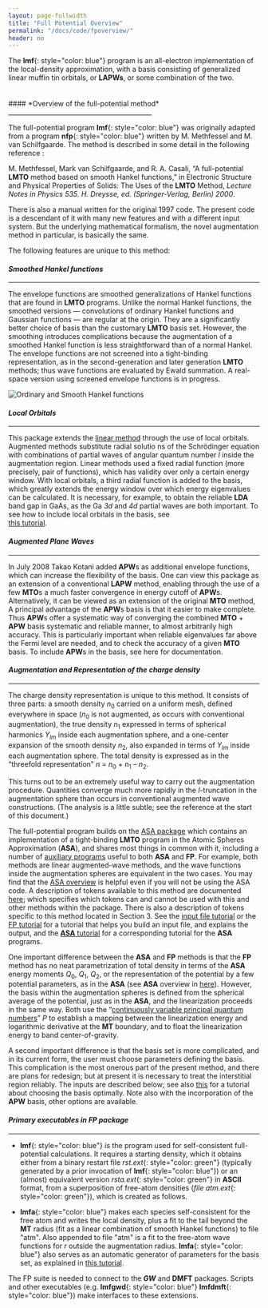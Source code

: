 ```yaml
---
layout: page-fullwidth
title: "Full Potential Overview"
permalink: "/docs/code/fpoverview/"
header: no
---
```


The **lmf**{: style="color: blue"} program is an all-electron implementation of the local-density approximation, with a basis consisting of generalized linear muffin tin orbitals, or **LAPWs**, or some combination of the two.

<hr style="height:5pt; visibility:hidden;" />
#### *Overview of the full-potential method*
_____________________________________________

The full-potential program **lmf**{: style="color: blue"} was originally adapted from a program **nfp**{: style="color: blue"} written by M. Methfessel and M. van Schilfgaarde. The method is described in some detail in the following reference :

M. Methfessel, Mark van Schilfgaarde, and R. A. Casali, “A full-potential **LMTO** method based on smooth Hankel functions,” in Electronic Structure and Physical Properties of Solids: The Uses of the **LMTO** Method, *Lecture Notes in Physics 535. H. Dreysse, ed. (Springer-Verlag, Berlin) 2000*.

There is also a manual written for the original 1997 code. The present code is a descendant of it with many new features and with a different input system. But the underlying mathematical formalism, the novel augmentation method in particular, is basically the same.

The following features are unique to this method:

#### *Smoothed Hankel functions*
_____________________________________________

The envelope functions are smoothed generalizations of Hankel functions that are found in **LMTO** programs. Unlike the normal Hankel functions, the smoothed versions — convolutions of ordinary Hankel functions and Gaussian functions — are regular at the origin. They are a significantly better choice of basis than the customary **LMTO** basis set. However, the smoothing introduces complications because the augmentation of a smoothed Hankel function is less straightforward than of a normal Hankel. The envelope functions are not screened into a tight-binding representation, as in the second-generation and later generation **LMTO** methods; thus wave functions are evaluated by Ewald summation. A real-space version using screened envelope functions is in progress.

![Ordinary and Smooth Hankel functions](https://lordcephei.github.io/assets/img/smhankels.svg)

#### *Local Orbitals*
_____________________________________________

This package extends the [linear method](/docs/package_overview/#linear-methods-in-band-theory/) through the use of local orbitals. Augmented methods substitute radial solutio
ns of the Schrödinger equation with combinations of partial waves of angular quantum number *l* inside the augmentation region. Linear methods used a fixed radial function (more precisely, pair of functions), which has validity over only a certain energy window. With local orbitals, a third radial function is added to the basis, which greatly extends the energy window over which energy eigenvalues can be calculated. It is necessary, for example, to obtain the reliable **LDA** band gap in GaAs, as the Ga *3d* and *4d* partial waves are both important. To see how to include local orbitals in the basis, see  
[this tutorial](/tutorial/lmf/lmf_pbte_tutorial/#local-orbitals/).

#### *Augmented Plane Waves*
_____________________________________________

In July 2008 Takao Kotani added **APW**s as additional envelope functions, which can increase the flexibility of the basis. One can view this package as an extension of a conventional **LAPW** method, enabling through the use of a few **MTO**s a much faster convergence in energy cutoff of **APW**s. Alternatively, it can be viewed as an extension of the original **MTO** method, A principal advantage of the **APW**s basis is that it easier to make complete. Thus **APW**s offer a systematic way of converging the combined **MTO** + **APW** basis systematic and reliable manner, to almost arbitrarily high accuracy. This is particularly important when reliable eigenvalues far above the Fermi level are needed, and to check the accuracy of a given **MTO** basis. To include **APW**s in the basis, see here for documentation.

#### *Augmentation and Representation of the charge density*
_____________________________________________

The charge density representation is unique to this method. It consists of three parts: a smooth density <i>n</i><sub>0</sub> carried on a
uniform mesh, defined everywhere in space (<i>n</i><sub>0</sub> is not augmented, as occurs with conventional augmentation), the true
density <i>n</i><sub>1</sub> expressed in terms of spherical harmonics <i>Y<sub>lm</sub></i> inside each augmentation sphere, and a one-center expansion
of the smooth density <i>n</i><sub>2</sub>, also expanded in terms of <i>Y<sub>lm</sub></i> inside each augmentation sphere. The total density is
expressed as in the “threefold representation” <i>n</i> = <i>n</i><sub>0</sub> + <i>n</i><sub>1</sub> – <i>n</i><sub>2</sub>.

This turns out to be an extremely useful way to carry out the augmentation procedure. Quantities converge much more rapidly in the *l*-truncation in the augmentation sphere than occurs in conventional augmented wave constructions. (The analysis is a little subtle; see the reference at the start of this document.)

The full-potential program builds on the [ASA package](/docs/code/asaoverview/) which contains an implementation of a tight-binding **LMTO**
program in the Atomic Spheres Approximation (**ASA**), and shares most things in common with it, including a number of 
[auxiliary programs](/docs/package_overview/#executable-codes-in-the-questaal-suite) useful to both **ASA** and **FP**. 
For example, both methods are linear augmented-wave methods, and the wave functions inside the augmentation spheres are equivalent in the two cases. 
You may find that the [ASA overview](/docs/code/asaoverview/) is helpful even if you will not be using the ASA code.
A description of tokens available to this method are documented
[here](/inputguide/); which specifies which tokens can and cannot be used with this and other methods within the package. There is also a
description of tokens specific to this method located in Section 3. See the [input file tutorial](/inputguide/) or the [FP
tutorial](/fpnew/) for a tutorial that helps you build an input file, and explains the output, and the [**ASA** tutorial](/asadoc/) for a
corresponding tutorial for the **ASA** programs.

One important difference between the **ASA** and **FP** methods is that the **FP** method has no neat parametrization of total density in terms of the **ASA** energy moments <i>Q</i><sub>0</sub>, <i>Q</i><sub>1</sub>, <i>Q</i><sub>2</sub>, or the representation of the potential by a few potential parameters, as in the **ASA** (see **ASA** overview in [here](/asadoc/)). However, the basis within the augmentation spheres is defined from the spherical average of the potential, just as in the **ASA**, and the linearization proceeds in the same way. Both use the “[continuously variable principal quantum numbers](/docs/code/asaoverview/#augmentation-sphere-boundary-conditions-and-continuous-principal-quantum-numbers/)” *P* to establish a mapping between the linearization energy and logarithmic derivative at the **MT** boundary, and to float the linearization energy to band center-of-gravity.

A second important difference is that the basis set is more complicated, and in its current form, the user must choose parameters defining the basis. This complication is the most onerous part of the present method, and there are plans for redesign; but at present it is necessary to treat the interstitial region reliably. The inputs are described below; see also [this](/fpoptbas/) for a tutorial about choosing the basis optimally. Note also with the incorporation of the **APW** basis, other options are available.

#### *Primary executables in FP package*
_____________________________________________

+ **lmf**{: style="color: blue"} is the program used for self-consistent full-potential calculations. It requires a starting density, which it obtains either from a binary restart file *rst.ext*{: style="color: green"} (typically generated by a prior invocation of **lmf**{: style="color: blue"}) or an (almost) equivalent version *rsta.ext*{: style="color: green"} in **ASCII** format, from a superposition of free-atom densities (*file atm.ext*{: style="color: green"}), which is created as follows.

+ **lmfa**{: style="color: blue"} makes each species self-consistent for the free atom and writes the local density, plus a fit to the tail beyond the **MT** radius (fit as a linear combination of smooth Hankel functions) to file "atm". Also appended to file "atm" is a fit to the free-atom wave functions for *r* outside the augmentation radius. **lmfa**{: style="color: blue"} also serves as an automatic generator of parameters for the basis set, as explained in [this tutorial](/tutorial/lmf/lmf_pbte_tutorial/#automatic-determination-of-basis-set).

The FP suite is needed to connect to the <b><i>GW</i></b> and **DMFT** packages.  Scripts and other executables (e.g. **lmfgwd**{: style="color: blue"}
**lmfdmft**{: style="color: blue"}) make interfaces to these extensions.
